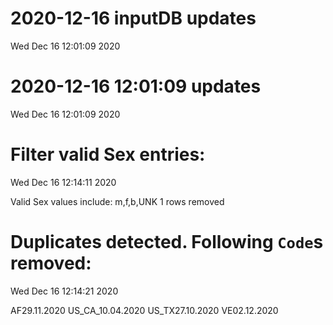 
# 2020-12-16 inputDB updates 
 Wed Dec 16 12:01:09 2020 


# 2020-12-16 12:01:09 updates 
 Wed Dec 16 12:01:09 2020 


# Filter valid Sex entries: 
 Wed Dec 16 12:14:11 2020 

Valid Sex values include: m,f,b,UNK
 1 rows removed
# Duplicates detected. Following `Code`s removed: 
 Wed Dec 16 12:14:21 2020 

AF29.11.2020
US_CA_10.04.2020
US_TX27.10.2020
VE02.12.2020